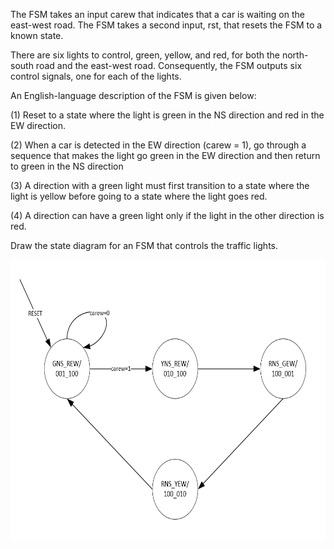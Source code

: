 The FSM takes an input carew that indicates that a car is waiting on the east-west road. The FSM takes a second input, rst, that resets the FSM to a known state.  

There are six lights to control, green, yellow, and red, for both the north-south road and the east-west road. Consequently, the FSM outputs six control signals, one for each of the lights.  

An English-language description of the FSM is given below:  

(1) Reset to a state where the light is green in the NS direction and red in the EW direction.  

(2) When a car is detected in the EW direction (carew = 1), go through a sequence that makes the light go green in the EW direction and then return to green in the NS direction  

(3) A direction with a green light must first transition to a state where the light is yellow before going to a state where the light goes red.  

(4) A direction can have a green light only if the light in the other direction is red.  

Draw the state diagram for an FSM that controls the traffic lights.   


<img src="day95_1.png" width="550" height="450">  
